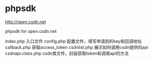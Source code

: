 phpsdk
======

http://open.csdn.net

phpsdk for open.csdn.net

index.php 入口文件
config.php 配置文件，填写申请到的key和回调地址
callback.php 获取access_token
csdnlist.php  展示如何调用csdn提供的api
csdnapi.class.php csdn类文件，封装获取token和调用api的方法
